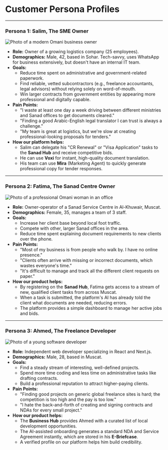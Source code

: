 
# Customer Persona Profiles

---

### Persona 1: Salim, The SME Owner

![Photo of a modern Omani business owner](https://picsum.photos/seed/salim/150/150)

- **Role:** Owner of a growing logistics company (25 employees).
- **Demographics:** Male, 42, based in Sohar. Tech-savvy, uses WhatsApp for business extensively, but doesn't have an internal IT team.
- **Goals:**
  - Reduce time spent on administrative and government-related paperwork.
  - Find reliable, vetted subcontractors (e.g., freelance accountants, legal advisors) without relying solely on word-of-mouth.
  - Win larger contracts from government entities by appearing more professional and digitally capable.
- **Pain Points:**
  - "I waste at least one day a week driving between different ministries and Sanad offices to get documents cleared."
  - "Finding a good Arabic-English legal translator I can trust is always a challenge."
  - "My team is great at logistics, but we're slow at creating professional-looking proposals for tenders."
- **How our platform helps:**
  - Salim can delegate his "CR Renewal" or "Visa Application" tasks to the **Sanad Hub** and receive competitive bids.
  - He can use **Voxi** for instant, high-quality document translation.
  - His team can use **Mira** (Marketing Agent) to quickly generate professional copy for tender responses.

---

### Persona 2: Fatima, The Sanad Centre Owner

![Photo of a professional Omani woman in an office](https://picsum.photos/seed/fatima/150/150)

- **Role:** Owner-operator of a Sanad Service Centre in Al-Khuwair, Muscat.
- **Demographics:** Female, 35, manages a team of 3 staff.
- **Goals:**
  - Increase her client base beyond local foot traffic.
  - Compete with other, larger Sanad offices in the area.
  - Reduce time spent explaining document requirements to new clients over the phone.
- **Pain Points:**
  - "Most of my business is from people who walk by. I have no online presence."
  - "Clients often arrive with missing or incorrect documents, which wastes everyone's time."
  - "It's difficult to manage and track all the different client requests on paper."
- **How our product helps:**
  - By registering on the **Sanad Hub**, Fatima gets access to a stream of new, qualified client tasks from across Muscat.
  - When a task is submitted, the platform's AI has already told the client what documents are needed, reducing errors.
  - The platform provides a simple dashboard to manage her active jobs and bids.

---

### Persona 3: Ahmed, The Freelance Developer

![Photo of a young software developer](https://picsum.photos/seed/ahmed/150/150)

- **Role:** Independent web developer specializing in React and Next.js.
- **Demographics:** Male, 28, based in Muscat.
- **Goals:**
  - Find a steady stream of interesting, well-defined projects.
  - Spend more time coding and less time on administrative tasks like drafting contracts.
  - Build a professional reputation to attract higher-paying clients.
- **Pain Points:**
  - "Finding good projects on generic global freelance sites is hard; the competition is too high and the pay is too low."
  - "I hate the back-and-forth of creating and signing contracts and NDAs for every small project."
- **How our product helps:**
  - The **Business Hub** provides Ahmed with a curated list of local development opportunities.
  - The AI-assisted onboarding generates a standard NDA and Service Agreement instantly, which are stored in his **E-Briefcase**.
  - A verified profile on our platform helps him build credibility.
